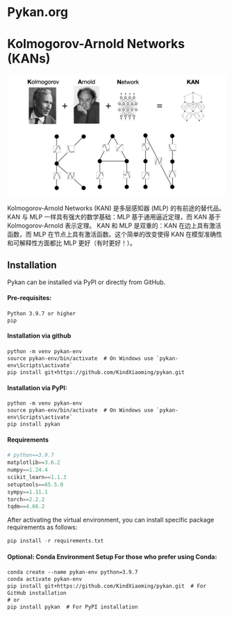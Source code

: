 # Pykan.org

# Kolmogorov-Arnold Networks (KANs)
![pykan](./static/326218913-a2d2d225-b4d2-4c1e-823e-bc45c7ea96f9.png)


Kolmogorov-Arnold Networks (KAN) 是多层感知器 (MLP) 的有前途的替代品。 KAN 与 MLP 一样具有强大的数学基础：MLP 基于通用逼近定理，而 KAN 基于 Kolmogorov-Arnold 表示定理。 KAN 和 MLP 是双重的：KAN 在边上具有激活函数，而 MLP 在节点上具有激活函数。这个简单的改变使得 KAN 在模型准确性和可解释性方面都比 MLP 更好（有时更好！）。  


## Installation

[](https://github.com/KindXiaoming/pykan#installation)

Pykan can be installed via PyPI or directly from GitHub.

#### Pre-requisites:

```
Python 3.9.7 or higher
pip
```

#### Installation via github

```
python -m venv pykan-env
source pykan-env/bin/activate  # On Windows use `pykan-env\Scripts\activate`
pip install git+https://github.com/KindXiaoming/pykan.git
```

#### Installation via PyPI:

```
python -m venv pykan-env
source pykan-env/bin/activate  # On Windows use `pykan-env\Scripts\activate`
pip install pykan
```

#### Requirements

```python
# python==3.9.7
matplotlib==3.6.2
numpy==1.24.4
scikit_learn==1.1.3
setuptools==65.5.0
sympy==1.11.1
torch==2.2.2
tqdm==4.66.2
```

After activating the virtual environment, you can install specific package requirements as follows:

```python
pip install -r requirements.txt
```

#### **Optional: Conda Environment Setup** For those who prefer using Conda:

```
conda create --name pykan-env python=3.9.7
conda activate pykan-env
pip install git+https://github.com/KindXiaoming/pykan.git  # For GitHub installation
# or
pip install pykan  # For PyPI installation
```

